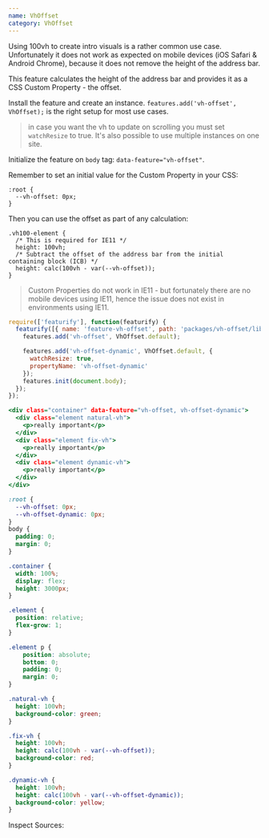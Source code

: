 ```yaml
---
name: VhOffset
category: VhOffset
---
```


Using 100vh to create intro visuals is a rather common use case. Unfortunately it does not work as expected on mobile devices (iOS Safari & Android Chrome), because it does not remove the height of the address bar.

This feature calculates the height of the address bar and provides it as a CSS Custom Property - the offset.

Install the feature and create an instance.
`features.add('vh-offset', VhOffset);` is the right setup for most use cases.

> in case you want the vh to update on scrolling you must set `watchResize` to true. It's also possible to use multiple instances on one site.

Initialize the feature on `body` tag: `data-feature="vh-offset"`.

Remember to set an initial value for the Custom Property in your CSS:

```
:root {
  --vh-offset: 0px;
}
```

Then you can use the offset as part of any calculation:

```
.vh100-element {
  /* This is required for IE11 */
  height: 100vh;
  /* Subtract the offset of the address bar from the initial containing block (ICB) */
  height: calc(100vh - var(--vh-offset));
}
```

> Custom Properties do not work in IE11 - but fortunately there are no mobile devices using IE11, hence the issue does not exist in environments using IE11.

```types.js
require(['featurify'], function(featurify) {
  featurify([{ name: 'feature-vh-offset', path: 'packages/vh-offset/lib/main.min.js' }, 'base', 'base.features'], function(VhOffset, base, features) {
    features.add('vh-offset', VhOffset.default);

    features.add('vh-offset-dynamic', VhOffset.default, {
      watchResize: true,
      propertyName: 'vh-offset-dynamic'
    });
    features.init(document.body);
  });
});
```
```types.html
<div class="container" data-feature="vh-offset, vh-offset-dynamic">
  <div class="element natural-vh">
    <p>really important</p>
  </div>
  <div class="element fix-vh">
    <p>really important</p>
  </div>
  <div class="element dynamic-vh">
    <p>really important</p>
  </div>
</div>
```
```types.css
:root {
  --vh-offset: 0px;
  --vh-offset-dynamic: 0px;
}
body {
  padding: 0;
  margin: 0;
}

.container {
  width: 100%;
  display: flex;
  height: 3000px;
}

.element {
  position: relative;
  flex-grow: 1;
}

.element p {
    position: absolute;
    bottom: 0;
    padding: 0;
    margin: 0;
}

.natural-vh {
  height: 100vh;
  background-color: green;
}

.fix-vh {
  height: 100vh;
  height: calc(100vh - var(--vh-offset));
  background-color: red;
}

.dynamic-vh {
  height: 100vh;
  height: calc(100vh - var(--vh-offset-dynamic));
  background-color: yellow;
}
```

Inspect Sources:
```src:../src/index.js
```
```src:../src/style.scss
```
```types:../lib/style.css
```
